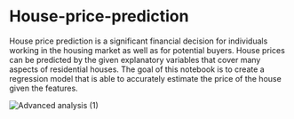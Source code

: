 # House-price-prediction

<p>House price prediction is a significant financial decision for individuals working in the housing market as well as for potential buyers. House prices can be predicted by the given explanatory variables that cover many aspects of residential houses. The goal of this notebook is to create a regression model that is able to accurately estimate the price of the house given the features. </p>



![Advanced analysis (1)](https://user-images.githubusercontent.com/66724256/158744652-33c82f0a-ae01-44f8-9923-9ec29ef379b9.gif)
